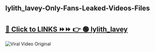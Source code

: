 
 ## lylith_lavey-Only-Fans-Leaked-Videos-Files

# <h2><a href="https://mediaupload.pro?lylith_lavey">🔗 Click to LINKS ⏩⏩ 👉 🟢 lylith_lavey </a></h2>

<a href="https://mediaupload.pro?lylith_lavey" rel="nofollow" data-target="animated-image.originalLink"><img src="https://i.ibb.co.com/xMMVF88/686577567.gif" alt="Viral Video Original" style="max-width: 100%; display: inline-block;" data-target="animated-image.originalImage"></a>